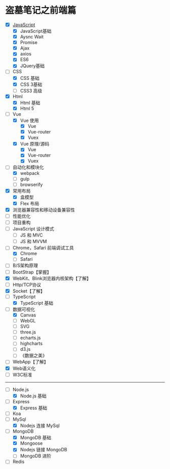 # 盗墓笔记之前端篇
- [x] [JavaScript](./Javascript/index.md)
	- [x] JavaScript基础
	- [x] Aysnc Wait
	- [x] Promise
	- [x] Ajax
	- [x] axios
	- [x] ES6
	- [x] JQuery基础
- [ ] CSS
	- [x] CSS 基础
	- [x] CSS 3基础
	- [ ] CSS3 高级
- [x] Html
	- [x] Html 基础
	- [x] Html 5
- [ ] Vue
	- [x] Vue 使用
		- [x] Vue
		- [x] Vue-router
		- [x] Vuex
	- [x] Vue 原理/源码
		- [x] Vue
		- [x] Vue-router
		- [x] Vuex
- [ ] 自动化和模块化
	- [x] webpack
	- [ ] gulp
	- [ ] browserify
- [x] 常用布局
	- [x] 盒模型
	- [x] Flex 布局
- [x] 浏览器兼容性和移动设备兼容性
- [ ] 性能优化
- [ ] 项目重构
- [ ] JavaScript 设计模式
	- [ ] JS 和 MVC
	- [ ] JS 和 MVVM
- [ ] Chrome，Safari 前端调试工具
	- [x] Chrome
	- [ ] Safari
- [ ] B/S架构原理
- [ ] BootStrap【掌握】
- [x] WebKit、Blink浏览器内核架构【了解】
- [ ] Http/TCP协议
- [x] Socket【了解】
- [ ] TypeScript
	- [x] TypeScript 基础
- [ ] 数据可视化
	- [x] Canvas
	- [ ] WebGL
	- [ ] SVG
	- [ ] three.js
	- [ ] echarts.js
	- [ ] highcharts
	- [ ] d3.js
	- [ ] 《数据之美》
- [ ] WebApp【了解】
- [x] Web语义化
- [ ] W3C标准
---
- [ ] Node.js
    - [x] Node.js 基础
- [ ] Express
    - [x] Express 基础
- [ ] Koa
- [ ] MySql
	- [x] Nodejs 连接 MySql
- [ ] MongoDB
	- [x] MongoDB 基础
	- [x] Mongoose
	- [x] Nodejs 链接 MongoDB
	- [ ] MongoDB 进阶
- [ ] Redis
